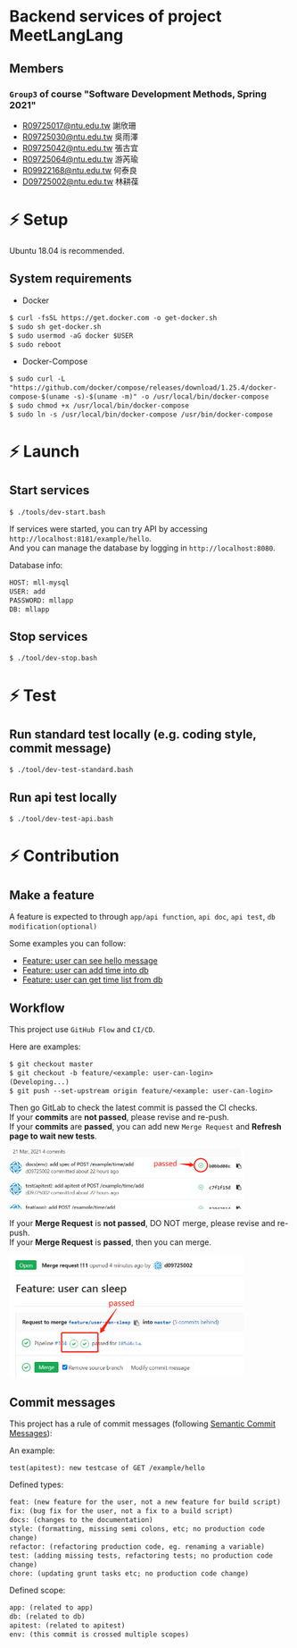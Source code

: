 # Backend services of project MeetLangLang

## Members

### `Group3` of course "Software Development Methods, Spring 2021"

- R09725017@ntu.edu.tw 謝欣珊
- R09725030@ntu.edu.tw 吳雨澤
- R09725042@ntu.edu.tw 張古宜
- R09725064@ntu.edu.tw 游芮瑜
- R09922168@ntu.edu.tw 何泰良
- D09725002@ntu.edu.tw 林耕葆

# :zap: Setup

Ubuntu 18.04 is recommended.

## System requirements

- Docker

```
$ curl -fsSL https://get.docker.com -o get-docker.sh
$ sudo sh get-docker.sh
$ sudo usermod -aG docker $USER
$ sudo reboot
```

- Docker-Compose

```
$ sudo curl -L "https://github.com/docker/compose/releases/download/1.25.4/docker-compose-$(uname -s)-$(uname -m)" -o /usr/local/bin/docker-compose
$ sudo chmod +x /usr/local/bin/docker-compose
$ sudo ln -s /usr/local/bin/docker-compose /usr/bin/docker-compose
```

# :zap: Launch

## Start services

```
$ ./tools/dev-start.bash
```

If services were started, you can try API by accessing `http://localhost:8181/example/hello`.<br/>
And you can manage the database by logging in `http://localhost:8080`.<br/>

Database info:

```
HOST: mll-mysql
USER: add
PASSWORD: mllapp
DB: mllapp
```

## Stop services

```
$ ./tool/dev-stop.bash
```

# :zap: Test

## Run standard test locally (e.g. coding style, commit message)

```
$ ./tool/dev-test-standard.bash
```

## Run api test locally

```
$ ./tool/dev-test-api.bash
```

# :zap: Contribution

## Make a feature

A feature is expected to through `app/api function`, `api doc`, `api test`, `db modification(optional)`

Some examples you can follow:
- [Feature: user can see hello message](https://gitlab.sdm.im.ntu.edu.tw/SDM2021-Group3/mll-backend/merge_requests/8)
- [Feature: user can add time into db](https://gitlab.sdm.im.ntu.edu.tw/SDM2021-Group3/mll-backend/merge_requests/9)
- [Feature: user can get time list from db](https://gitlab.sdm.im.ntu.edu.tw/SDM2021-Group3/mll-backend/merge_requests/10)

## Workflow

This project use `GitHub Flow` and `CI/CD`.

Here are examples:

```
$ git checkout master
$ git checkout -b feature/<example: user-can-login>
(Developing...)
$ git push --set-upstream origin feature/<example: user-can-login>
```

Then go GitLab to check the latest commit is passed the CI checks.<br/>
If your **commits** are **not passed**, please revise and re-push.<br/>
If your **commits** are **passed**, you can add new `Merge Request` and **Refresh page to wait new tests**.<br/>

<img src="./docs/images/example-commit-pass.png" style="border:1px" width="420"/>

If your **Merge Request** is **not passed**, DO NOT merge, please revise and re-push.<br/>
If your **Merge Request** is **passed**, then you can merge.

<img src="./docs/images/example-mr-pass.png" style="border:1px" width="420"/>

## Commit messages

This project has a rule of commit messages (following [Semantic Commit Messages](https://gist.github.com/joshbuchea/6f47e86d2510bce28f8e7f42ae84c716)):

An example:

```
test(apitest): new testcase of GET /example/hello
```

Defined types:

```
feat: (new feature for the user, not a new feature for build script)
fix: (bug fix for the user, not a fix to a build script)
docs: (changes to the documentation)
style: (formatting, missing semi colons, etc; no production code change)
refactor: (refactoring production code, eg. renaming a variable)
test: (adding missing tests, refactoring tests; no production code change)
chore: (updating grunt tasks etc; no production code change)
```

Defined scope:

```
app: (related to app)
db: (related to db)
apitest: (related to apitest)
env: (this commit is crossed multiple scopes)
```
